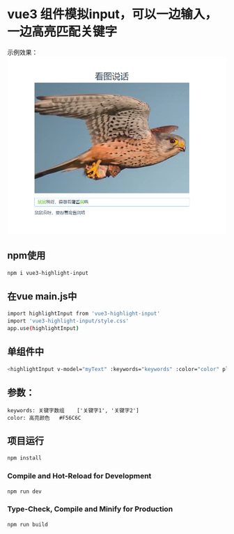 # vue3 组件模拟input，可以一边输入，一边高亮匹配关键字
示例效果：
![image](https://github.com/king-engine/vue-highlight-input/blob/master/readme/demo_img.png)

## npm使用
```sh 
npm i vue3-highlight-input
```

## 在vue main.js中
```sh 
import highlightInput from 'vue3-highlight-input'
import 'vue3-highlight-input/style.css'
app.use(highlightInput)
```

## 单组件中
```sh 
<highlightInput v-model="myText" :keywords="keywords" :color="color" placeholder="请输入关键字"></highlightInput>
```

## 参数：   
`keywords: 关键字数组    ['关键字1', '关键字2']`  
`color: 高亮颜色   #F56C6C`



## 项目运行

```sh
npm install
```

### Compile and Hot-Reload for Development

```sh
npm run dev
```

### Type-Check, Compile and Minify for Production

```sh
npm run build
```
